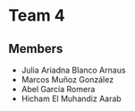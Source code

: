 # Team 4

## Members
* Julia Ariadna Blanco Arnaus
* Marcos Muñoz González
* Abel García Romera
* Hicham El Muhandiz Aarab
